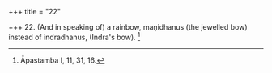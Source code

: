 +++
title = "22"

+++
22. (And in speaking of) a rainbow, maṇidhanus (the jewelled bow) instead of indradhanus, (Indra's bow). [^18] 


[^18]:  Āpastamba I, 11, 31, 16.
